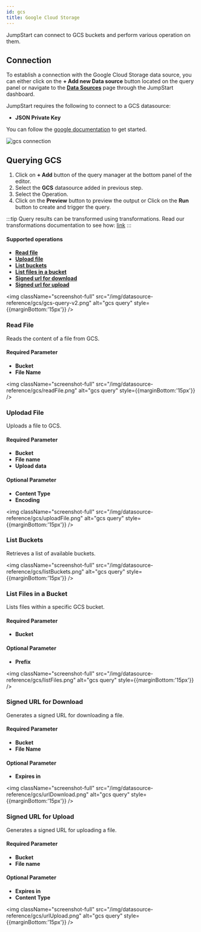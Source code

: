 ```yaml
---
id: gcs
title: Google Cloud Storage
---
```


JumpStart can connect to GCS buckets and perform various operation on them.

<div style={{paddingTop:'24px'}}>

## Connection

To establish a connection with the Google Cloud Storage data source, you can either click on the **+ Add new Data source** button located on the query panel or navigate to the **[Data Sources](/docs/data-sources/overview)** page through the JumpStart dashboard.

JumpStart requires the following to connect to a GCS datasource:
- **JSON Private Key** 

You can follow the [google documentation](https://cloud.google.com/docs/authentication/getting-started) to get started.

<img className="screenshot-full" src="/img/datasource-reference/gcs/gcs-connect-v2.png"  alt="gcs connection" />

</div>

<div style={{paddingTop:'24px'}}>

## Querying GCS

1. Click on **+ Add** button of the query manager at the bottom panel of the editor.
2. Select the **GCS** datasource added in previous step.
3. Select the Operation.
4. Click on the **Preview** button to preview the output or Click on the **Run** button to create and trigger the query.

:::tip
Query results can be transformed using transformations. Read our transformations documentation to see how: [link](/docs/tutorial/transformations)
:::

#### Supported operations

- **[Read file](#read-file)**
- **[Upload file](#uplodad-file)**
- **[List buckets](#list-buckets)**
- **[List files in a bucket](#list-files-in-a-bucket)**
- **[Signed url for download](#signed-url-for-download)**
- **[Signed url for upload](#signed-url-for-upload)**

<img className="screenshot-full" src="/img/datasource-reference/gcs/gcs-query-v2.png" alt="gcs query" style={{marginBottom:'15px'}} />

### Read File

Reads the content of a file from GCS.

#### Required Parameter
- **Bucket**
- **File Name**

<img className="screenshot-full" src="/img/datasource-reference/gcs/readFile.png" alt="gcs query" style={{marginBottom:'15px'}} />

### Uplodad File

Uploads a file to GCS.

#### Required Parameter
- **Bucket**
- **File name**
- **Upload data**

#### Optional Parameter
- **Content Type**
- **Encoding**

<img className="screenshot-full" src="/img/datasource-reference/gcs/uploadFile.png" alt="gcs query" style={{marginBottom:'15px'}} />

### List Buckets

Retrieves a list of available buckets.

<img className="screenshot-full" src="/img/datasource-reference/gcs/listBuckets.png" alt="gcs query" style={{marginBottom:'15px'}} />

### List Files in a Bucket

Lists files within a specific GCS bucket.

#### Required Parameter
- **Bucket**

#### Optional Parameter
- **Prefix**

<img className="screenshot-full" src="/img/datasource-reference/gcs/listFiles.png" alt="gcs query" style={{marginBottom:'15px'}} />

### Signed URL for Download

Generates a signed URL for downloading a file.

#### Required Parameter
- **Bucket**
- **File Name**

#### Optional Parameter
- **Expires in**

<img className="screenshot-full" src="/img/datasource-reference/gcs/urlDownload.png" alt="gcs query" style={{marginBottom:'15px'}} />

### Signed URL for Upload

Generates a signed URL for uploading a file.

#### Required Parameter
- **Bucket**
- **File name**

#### Optional Parameter
- **Expires in**
- **Content Type**

<img className="screenshot-full" src="/img/datasource-reference/gcs/urlUpload.png" alt="gcs query" style={{marginBottom:'15px'}} />

</div>
